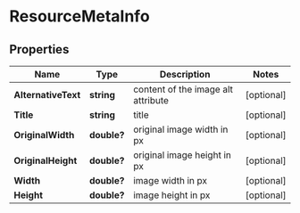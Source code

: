 # ResourceMetaInfo


## Properties

| Name | Type | Description | Notes |
|------------ | ------------- | ------------- | -------------|
**AlternativeText** | **string** | content of the image alt attribute |[optional]|
**Title** | **string** | title |[optional]|
**OriginalWidth** | **double?** | original image width in px |[optional]|
**OriginalHeight** | **double?** | original image height in px |[optional]|
**Width** | **double?** | image width in px |[optional]|
**Height** | **double?** | image height in px |[optional]|